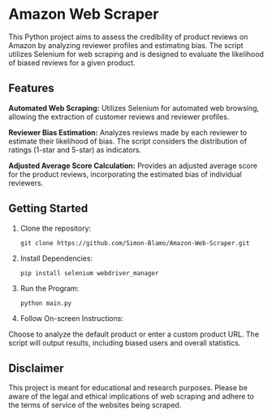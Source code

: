 # Amazon Web Scraper
This Python project aims to assess the credibility of product reviews on Amazon by analyzing reviewer profiles and estimating bias. The script utilizes Selenium for web scraping and is designed to evaluate the likelihood of biased reviews for a given product.

## Features
**Automated Web Scraping:** Utilizes Selenium for automated web browsing, allowing the extraction of customer reviews and reviewer profiles.

**Reviewer Bias Estimation:** Analyzes reviews made by each reviewer to estimate their likelihood of bias. The script considers the distribution of ratings (1-star and 5-star) as indicators.

**Adjusted Average Score Calculation:** Provides an adjusted average score for the product reviews, incorporating the estimated bias of individual reviewers.

## Getting Started
1. Clone the repository:
   
   `git clone https://github.com/Simon-Blamo/Amazon-Web-Scraper.git`
2. Install Dependencies:

   `pip install selenium webdriver_manager`
3. Run the Program:

   `python main.py`
4. Follow On-screen Instructions:
   
  Choose to analyze the default product or enter a custom product URL.
  The script will output results, including biased users and overall statistics.

## Disclaimer
This project is meant for educational and research purposes. Please be aware of the legal and ethical implications of web scraping and adhere to the terms of service of the websites being scraped.

